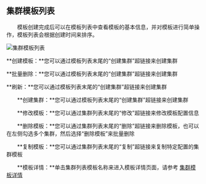 ## 集群模板列表

　　模板创建完成后可以在模板列表中查看模板的基本信息，并对模板进行简单操作，模板列表会根据创建时间来排序。
  
  ![集群模板列表](http://kmr-bj.ks3-cn-beijing.ksyun.com/doc_pic/jqmb1.png)

  **创建模板：**您可以通过模板列表末尾的“创建集群”超链接来创建集群
  
  **批量删除：**您可以通过模板列表末尾的“创建集群”超链接来创建集群
  
  **刷新：**您可以通过模板列表末尾的“创建集群”超链接来创建集群
  
　　**创建集群：**您可以通过模板列表末尾的“创建集群”超链接来创建集群
  
　　**修改模板：**您可以通过集群列表末尾的“修改”超链接来修改模板配置信息
  
　　**删除模板：**您可以通过集群列表末尾的“删除”超链接来删除模板，也可以在左侧勾选多个集群，然后选择“删除模板”来批量删除
  
　　**复制模板：**您可以通过集群列表末尾的“复制”超链接来复制特定配置的集群模板
  
　　**模板详情：**单击集群列表模板名称来进入模板详情页面，请参考 [集群模板详情](ji_qun_mu_ban_xiang_qing.md)

